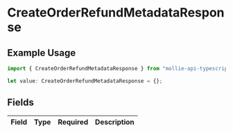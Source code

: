 # CreateOrderRefundMetadataResponse

## Example Usage

```typescript
import { CreateOrderRefundMetadataResponse } from "mollie-api-typescript/models/operations";

let value: CreateOrderRefundMetadataResponse = {};
```

## Fields

| Field       | Type        | Required    | Description |
| ----------- | ----------- | ----------- | ----------- |